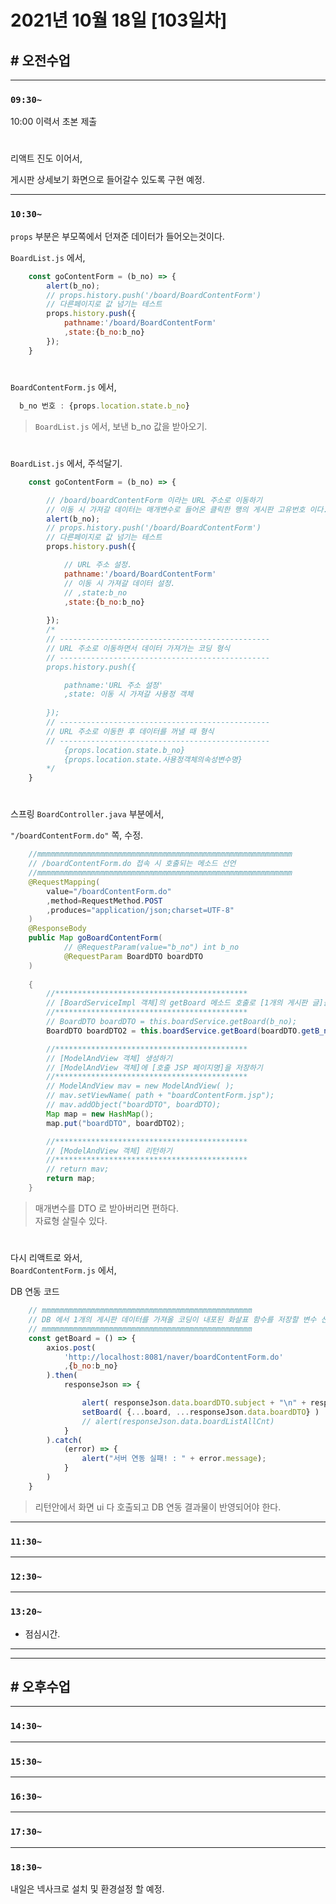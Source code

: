 # 2021년 10월 18일 [103일차]

## # 오전수업
----
### `09:30~`

10:00 이력서 초본 제출    

#

리액트 진도 이어서,   

게시판 상세보기 화면으로 들어갈수 있도록 구현 예정.   

----
### `10:30~`

`props` 부분은 부모쪽에서 던져준 데이터가 들어오는것이다.  

`BoardList.js` 에서,  

```js
    const goContentForm = (b_no) => {
        alert(b_no);
        // props.history.push('/board/BoardContentForm')
        // 다른페이지로 값 넘기는 테스트 
        props.history.push({
            pathname:'/board/BoardContentForm'
            ,state:{b_no:b_no}
        });
    }
```

#

`BoardContentForm.js` 에서,  

```js
  b_no 번호 : {props.location.state.b_no}  
```
> `BoardList.js` 에서, 보낸 b_no 값을 받아오기.  

#

`BoardList.js` 에서, 주석달기.   

```js
    const goContentForm = (b_no) => {

        // /board/boardContentForm 이라는 URL 주소로 이동하기
        // 이동 시 가져갈 데이터는 매개변수로 들어온 클릭한 행의 게시판 고유번호 이다.  
        alert(b_no);
        // props.history.push('/board/BoardContentForm')
        // 다른페이지로 값 넘기는 테스트 
        props.history.push({

            // URL 주소 설정.    
            pathname:'/board/BoardContentForm'
            // 이동 시 가져갈 데이터 설정.   
            // ,state:b_no
            ,state:{b_no:b_no}
        
        });
        /*
        // -----------------------------------------------
        // URL 주소로 이동하면서 데이터 가져가는 코딩 형식
        // -----------------------------------------------
        props.history.push({

            pathname:'URL 주소 설정'
            ,state: 이동 시 가져갈 사용정 객체  
        
        });
        // -----------------------------------------------
        // URL 주소로 이동한 후 데이터를 꺼낼 때 형식
        // -----------------------------------------------
            {props.location.state.b_no}  
            {props.location.state.사용정객체의속성변수명}  
        */
    }
```

#

스프링 `BoardController.java` 부분에서,  

`"/boardContentForm.do"` 쪽, 수정.   

```java
	//mmmmmmmmmmmmmmmmmmmmmmmmmmmmmmmmmmmmmmmmmmmmmmmmmmmmmmmmm
	// /boardContentForm.do 접속 시 호출되는 메소드 선언
	//mmmmmmmmmmmmmmmmmmmmmmmmmmmmmmmmmmmmmmmmmmmmmmmmmmmmmmmmm
	@RequestMapping( 
		value="/boardContentForm.do" 
		,method=RequestMethod.POST
		,produces="application/json;charset=UTF-8"
	)
	@ResponseBody
	public Map goBoardContentForm( 
			// @RequestParam(value="b_no") int b_no	
			@RequestParam BoardDTO boardDTO
	)
	
	{
		//*******************************************
		// [BoardServiceImpl 객체]의 getBoard 메소드 호출로 [1개의 게시판 글]을 BoardDTO 객체에 담아오기
		//*******************************************
		// BoardDTO boardDTO = this.boardService.getBoard(b_no);
		BoardDTO boardDTO2 = this.boardService.getBoard(boardDTO.getB_no());

		//*******************************************
		// [ModelAndView 객체] 생성하기
		// [ModelAndView 객체]에 [호출 JSP 페이지명]을 저장하기
		//*******************************************
		// ModelAndView mav = new ModelAndView( );
		// mav.setViewName( path + "boardContentForm.jsp");
		// mav.addObject("boardDTO", boardDTO);
		Map map = new HashMap();
		map.put("boardDTO", boardDTO2);

		//*******************************************
		// [ModelAndView 객체] 리턴하기
		//*******************************************
		// return mav;
		return map;
	}
```
> 매개변수를 DTO 로 받아버리면 편하다.  
> 자료형 살릴수 있다.   

#

다시 리액트로 와서,   
`BoardContentForm.js` 에서,  

DB 연동 코드    

```js
    // mmmmmmmmmmmmmmmmmmmmmmmmmmmmmmmmmmmmmmmmmmmmmmm
    // DB 에서 1개의 게시판 데이터를 가져올 코딩이 내포된 화살표 함수를 저장할 변수 선언하기  
    // mmmmmmmmmmmmmmmmmmmmmmmmmmmmmmmmmmmmmmmmmmmmmmm
    const getBoard = () => {
        axios.post(
            'http://localhost:8081/naver/boardContentForm.do'
            ,{b_no:b_no}
        ).then(
            responseJson => {

                alert( responseJson.data.boardDTO.subject + "\n" + responseJson.data.boardDTO.content )
                setBoard( {...board, ...responseJson.data.boardDTO} )
                // alert(responseJson.data.boardListAllCnt)
            }
        ).catch(
            (error) => {
                alert("서버 연동 실패! : " + error.message);
            }
        )
    }
```
> 리턴안에서 화면 ui 다 호출되고 DB 연동 결과물이 반영되어야 한다.  

----
### `11:30~`








----
### `12:30~`








----
### `13:20~`

  - 점심시간.

---
---

## # 오후수업

---
### `14:30~`










---
### `15:30~`









----
### `16:30~`








----
### `17:30~`








----
### `18:30~`

내일은 넥사크로 설치 및 환경설정 할 예정.  
